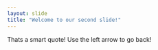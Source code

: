 ```yaml
---
layout: slide
title: "Welcome to our second slide!"
---
```

Thats a smart quote!
Use the left arrow to go back!
